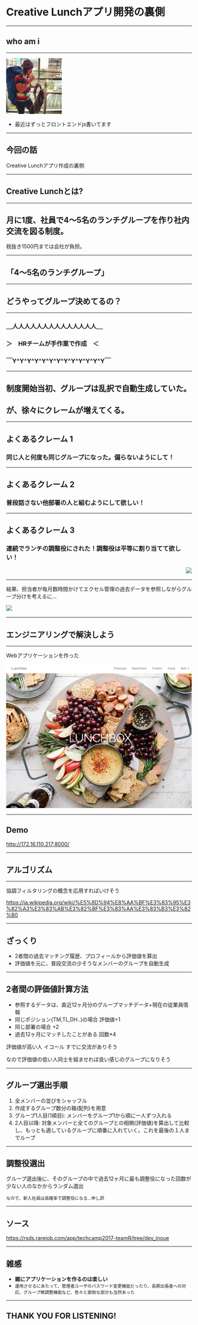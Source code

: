 # Creative Lunchアプリ開発の裏側

---

## who am i

---

<img src="./img/profile.jpg" style="width: 30%">

- 最近はずっとフロントエンドjs書いてます

---

## 今回の話

Creative Lunchアプリ作成の裏側

---

## Creative Lunchとは?

---

## 月に1度、社員で4〜5名のランチグループを作り社内交流を図る制度。

税抜き1500円までは会社が負担。

---

## 「4〜5名のランチグループ」

---

## どうやってグループ決めてるの？

---

### ＿人人人人人人人人人人人人人人＿<br />
### ＞　HRチームが手作業で作成　＜<br />
### ￣Y^Y^Y^Y^Y^Y^Y^Y^Y^Y^Y^Y^Y￣<br />

---

## 制度開始当初、グループは乱択で自動生成していた。

## が、徐々にクレームが増えてくる。

---

## よくあるクレーム 1

### 同じ人と何度も同じグループになった。偏らないようにして！

---

## よくあるクレーム 2

### 普段話さない他部署の人と組むようにして欲しい！

---

## よくあるクレーム 3

### 連続でランチの調整役にされた！調整役は平等に割り当てて欲しい！

<div style="text-align: right">
  <img src="/img/pte1.jpg" style="width: 50%;">
</div>

---

結果、担当者が毎月数時間かけてエクセル管理の過去データを参照しながらグループ分けを考えるに...

<img src="/img/pte2.jpg" style="width: 30%;">

---

## エンジニアリングで解決しよう

---

Webアプリケーションを作った

<img src="img/Lunchbox.png">

---

## Demo

http://172.16.110.217:8000/

---

## アルゴリズム

---

協調フィルタリングの概念を応用すればいけそう

https://ja.wikipedia.org/wiki/%E5%8D%94%E8%AA%BF%E3%83%95%E3%82%A3%E3%83%AB%E3%82%BF%E3%83%AA%E3%83%B3%E3%82%B0

---

## ざっくり

- 2者間の過去マッチング履歴、プロフィールから評価値を算出
- 評価値を元に、普段交流の少そうなメンバーのグループを自動生成

---

## 2者間の評価値計算方法

- 参照するデータは、直近12ヶ月分のグループマッチデータ+現在の従業員情報
- 同じポジション(TM,TL,DH..)の場合 評価値+1
- 同じ部署の場合 +2
- 過去12ヶ月にマッチしたことがある 回数*4

評価値が高い人 イコール すでに交流がありそう

なので評価値の低い人同士を組ませれば良い感じのグループになりそう

---

## グループ選出手順

1. 全メンバーの並びをシャッフル
1. 作成するグループ数分の箱(配列)を用意
1. グループ1人目(1順目): メンバーをグループ1から順に一人ずつ入れる
1. 2人目以降: 対象メンバーと全てのグループとの相関(評価値)を算出して比較し、もっとも適しているグループに順番に入れていく。これを最後の１人までループ

---

## 調整役選出

グループ選出後に、そのグループの中で過去12ヶ月に最も調整役になった回数が少ない人のなかからランダム選出

<small>なので、新入社員は高確率で調整役になる...申し訳</small>

---

## ソース

https://rsds.rarejob.com/app/techcamp2017-teamR/tree/dev_inoue

---

## 雑感

- <strong>雑にアプリケーションを作るのは楽しい</strong>
- <small>運用させるにあたって、管理者ユーザのパスワード変更機能だったり、長期出張者への対応、グループ微調整機能など、色々と面倒な部分も当然あった</small>

---

## THANK YOU FOR LISTENING!

